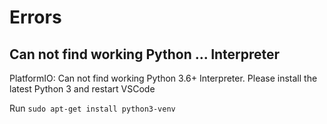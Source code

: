 # Errors

## Can not find working Python ... Interpreter

PlatformIO: Can not find working Python 3.6+ Interpreter. Please install the latest Python 3 and restart VSCode

Run
`
sudo apt-get install python3-venv
`